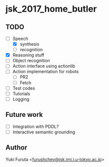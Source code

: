 jsk_2017_home_butler
===================

## TODO

- [ ] Speech
  - [x] synthesis
  - [ ] recognition
- [x] Reasoning stuff
- [ ] Object recognition
- [ ] Action interface using actionlib
- [ ] Action implementation for robots
  - [ ] PR2
  - [ ] Fetch
- [ ] Test codes
- [ ] Tutorials
- [ ] Logging

## Future work

- [ ] Integration with PDDL?
- [ ] Interactive semantic grounding

## Author

Yuki Furuta <<furushchev@jsk.imi.i.u-tokyo.ac.jp>>
